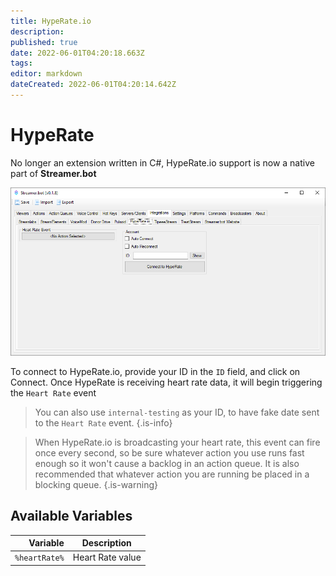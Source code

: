 ```yaml
---
title: HypeRate.io
description: 
published: true
date: 2022-06-01T04:20:18.663Z
tags: 
editor: markdown
dateCreated: 2022-06-01T04:20:14.642Z
---
```


# HypeRate

No longer an extension written in C#, HypeRate.io support is now a native part of **Streamer.bot**

![hyperate.io-integration.png](/hyperate.io-integration.png)

To connect to HypeRate.io, provide your ID in the `ID` field, and click on Connect.  Once HypeRate is receiving heart rate data, it will begin triggering the `Heart Rate` event

> You can also use `internal-testing` as your ID, to have fake date sent to the `Heart Rate` event.
{.is-info}

> When HypeRate.io is broadcasting your heart rate, this event can fire once every second, so be sure whatever action you use runs fast enough so it won't cause a backlog in an action queue.  It is also recommended that whatever action you are running be placed in a blocking queue.
{.is-warning}

## Available Variables

| Variable | Description |
|   ---:|-------------|
| `%heartRate%` | Heart Rate value |